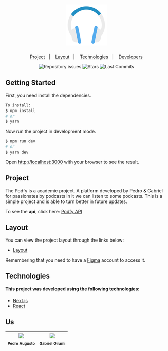<h1 align="center">
    <img alt="Podcastr" title="Podcastr" src="public/icon.svg" />
</h1>

<p align="center">
  <a href="#project">Project</a>&nbsp;&nbsp;&nbsp;|&nbsp;&nbsp;&nbsp;
  <a href="#layout">Layout</a>&nbsp;&nbsp;&nbsp;|&nbsp;&nbsp;&nbsp;
  <a href="#technologies">Technologies</a>&nbsp;&nbsp;&nbsp;|&nbsp;&nbsp;&nbsp;
  <a href="#us">Developers</a>
</p>

<p align="center">
  <img alt="Repository issues" src="https://img.shields.io/github/issues/pedroarm/Podfy?color=58C0EC&labelColor=121214">
  
  <img alt="Stars" src="https://img.shields.io/github/stars/pedroarm/Podfy?label=stars&message=MIT&color=58C0EC&labelColor=121214">

  <img alt="Last Commits" src="https://img.shields.io/github/last-commit/pedroarm/Podfy?color=58C0EC&labelColor=121214">
</p>

## Getting Started

First, you need install the dependencies.
```bash
To install:
$ npm install
# or
$ yarn
```

Now run the project in development mode.
```bash
$ npm run dev
# or
$ yarn dev
```

Open [http://localhost:3000](http://localhost:3000) with your browser to see the result.

## Project

The Podfy is a academic project. A platform developed by Pedro & Gabriel for passionates by podcasts in it we can listen to some podcasts. This is a simple project and is able to turn better in future updates.

To see the **api**, click here: [Podfy API](https://github.com/gabrielgirami/Backend-Podfy)</br>

## Layout

You can view the project layout through the links below:

- [Layout](https://www.figma.com/file/S0gQMvu6S6ULNtnc088MNx/Untitled?node-id=0%3A1)

Remembering that you need to have a [Figma](http://figma.com/) account to access it.

## Technologies

#### This project was developed using the following technologies:

- [Next.js](https://nextjs.org/)
- [React](https://reactjs.org/)

## Us

| [<img src="https://i.imgur.com/0kmwIHJ.png" width="100px;" /><br /><sub><b>Pedro Augusto</b></sub>](https://www.linkedin.com/in/pedro-augusto-ribeiro-marques-47522119a/)<br /> | [<img src="https://i.imgur.com/F5XHLzd.png" width="100px;"/><br /><sub><b>Gabriel Girami</b></sub>](https://www.linkedin.com/in/andre-fuziyama/)<br /> | 
| :---: | :---: |
